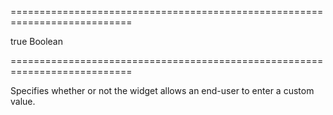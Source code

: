 ===========================================================================
<!--default-->true<!--/default-->
<!--type-->Boolean<!--/type-->
===========================================================================

<!--shortDescription-->
Specifies whether or not the widget allows an end-user to enter a custom value.
<!--/shortDescription-->

<!--fullDescription-->

<!--/fullDescription-->